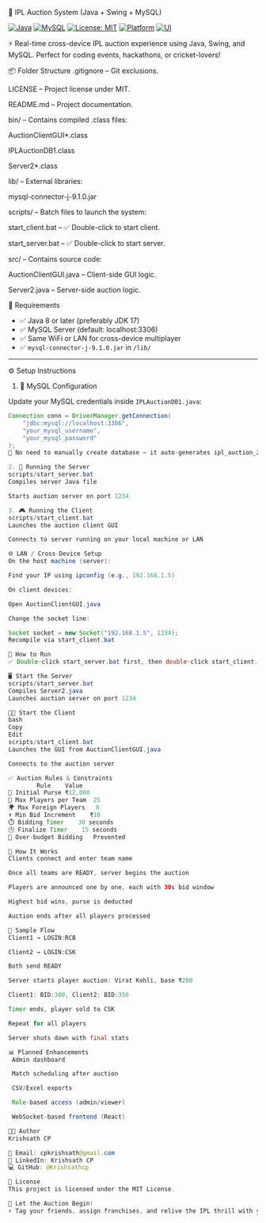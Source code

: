 🏏 IPL Auction System (Java + Swing + MySQL)

[![Java](https://img.shields.io/badge/Java-17-blue?logo=java)](https://www.oracle.com/java/)
[![MySQL](https://img.shields.io/badge/MySQL-8.0-orange?logo=mysql)](https://www.mysql.com/)
[![License: MIT](https://img.shields.io/badge/License-MIT-green.svg)](LICENSE)
[![Platform](https://img.shields.io/badge/Platform-Windows%20%7C%20LAN%20Cross%20Device-yellow)]()
[![UI](https://img.shields.io/badge/UI-Swing-lightgrey?logo=java)]()

⚡ Real-time cross-device IPL auction experience using Java, Swing, and MySQL. Perfect for coding events, hackathons, or cricket-lovers!


📦 Folder Structure
.gitignore – Git exclusions.

LICENSE – Project license under MIT.

README.md – Project documentation.

bin/ – Contains compiled .class files:

AuctionClientGUI*.class

IPLAuctionDB1.class

Server2*.class

lib/ – External libraries:

mysql-connector-j-9.1.0.jar

scripts/ – Batch files to launch the system:

start_client.bat – ✅ Double-click to start client.

start_server.bat – ✅ Double-click to start server.

src/ – Contains source code:

AuctionClientGUI.java – Client-side GUI logic.

Server2.java – Server-side auction logic.




🧰 Requirements

- ✅ Java 8 or later (preferably JDK 17)
- ✅ MySQL Server (default: localhost:3306)
- ✅ Same WiFi or LAN for cross-device multiplayer
- ✅ `mysql-connector-j-9.1.0.jar` in `/lib/`

---

⚙️ Setup Instructions

1. 🔧 MySQL Configuration

Update your MySQL credentials inside `IPLAuctionDB1.java`:

```java
Connection conn = DriverManager.getConnection(
    "jdbc:mysql://localhost:3306",
    "your_mysql_username",
    "your_mysql_password"
);
📌 No need to manually create database — it auto-generates ipl_auction_2025.

2. 🚀 Running the Server
scripts/start_server.bat
Compiles server Java file

Starts auction server on port 1234

3. 🎮 Running the Client
scripts/start_client.bat
Launches the auction client GUI

Connects to server running on your local machine or LAN

🌐 LAN / Cross-Device Setup
On the host machine (server):

Find your IP using ipconfig (e.g., 192.168.1.5)

On client devices:

Open AuctionClientGUI.java

Change the socket line:

Socket socket = new Socket("192.168.1.5", 1234);
Recompile via start_client.bat

🚀 How to Run
✅ Double-click start_server.bat first, then double-click start_client.bat

🖥️ Start the Server
scripts/start_server.bat
Compiles Server2.java
Launches auction server on port 1234

🧑‍💻 Start the Client
bash
Copy
Edit
scripts/start_client.bat
Launches the GUI from AuctionClientGUI.java

Connects to the auction server

✅ Auction Rules & Constraints
        Rule	Value
💸 Initial Purse	₹12,000
👤 Max Players per Team	25
🌍 Max Foreign Players	8
⬆️ Min Bid Increment	₹10
⏱️ Bidding Timer	30 seconds
🕒 Finalize Timer	15 seconds
🚫 Over-budget Bidding	Prevented

🧠 How It Works
Clients connect and enter team name

Once all teams are READY, server begins the auction

Players are announced one by one, each with 30s bid window

Highest bid wins, purse is deducted

Auction ends after all players processed

🧪 Sample Flow
Client1 → LOGIN:RCB

Client2 → LOGIN:CSK

Both send READY

Server starts player auction: Virat Kohli, base ₹200

Client1: BID:300, Client2: BID:350

Timer ends, player sold to CSK

Repeat for all players

Server shuts down with final stats

📊 Planned Enhancements
 Admin dashboard

 Match scheduling after auction

 CSV/Excel exports

 Role-based access (admin/viewer)

 WebSocket-based frontend (React)

👨‍💻 Author
Krishsath CP

📧 Email: cpkrishsath@gmail.com
🔗 LinkedIn: Krishsath CP
💻 GitHub: @Krishsathcp

📄 License
This project is licensed under the MIT License.

🏁 Let the Auction Begin!
⚡ Tag your friends, assign franchises, and relive the IPL thrill with your own mini-auction system!
```
